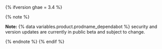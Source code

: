 

{% ifversion ghae = 3.4 %}

{% note %}

**Note:** {% data variables.product.prodname_dependabot %} security and version updates are currently in public beta and subject to change.

{% endnote %}
{% endif %}
